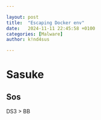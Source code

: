 ```yaml
---

layout: post
title:  "Escaping Docker env"
date:   2024-11-11 22:45:58 +0100
categories: [Malware]
author: k!nd4sus

---
```


# Sasuke

## Sos

DS3 > BB